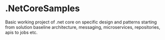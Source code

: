 # .NetCoreSamples
Basic working project of .net core on specific design and patterns starting from solution baseline architecture, messaging, microservices, repositories, apis to jobs etc.
